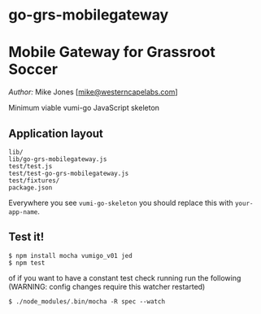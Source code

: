 go-grs-mobilegateway
====================

Mobile Gateway for Grassroot Soccer
=======

*Author:* Mike Jones [mike@westerncapelabs.com]

Minimum viable vumi-go JavaScript skeleton

## Application layout

    lib/
    lib/go-grs-mobilegateway.js
    test/test.js
    test/test-go-grs-mobilegateway.js
    test/fixtures/
    package.json

Everywhere you see `vumi-go-skeleton` you should replace this with `your-app-name`.

## Test it!

    $ npm install mocha vumigo_v01 jed
    $ npm test

of if you want to have a constant test check running run the following (WARNING: config changes require this watcher restarted)

    $ ./node_modules/.bin/mocha -R spec --watch
